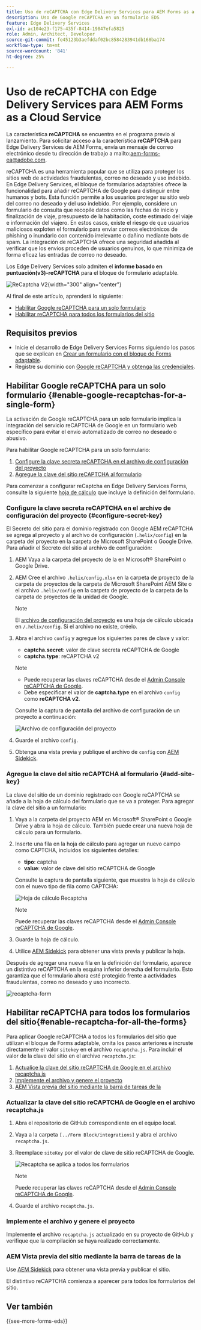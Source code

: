 ```yaml
---
title: Uso de reCAPTCHA con Edge Delivery Services para AEM Forms as a Cloud Service
description: Uso de Google reCAPTCHA en un formulario EDS
feature: Edge Delivery Services
exl-id: ac104e23-f175-435f-8414-19847efa5825
role: Admin, Architect, Developer
source-git-commit: fe45123b3aefddaf02bc8584283941db168ba174
workflow-type: tm+mt
source-wordcount: '841'
ht-degree: 25%

---
```



# Uso de reCAPTCHA con Edge Delivery Services para AEM Forms as a Cloud Service

<span>La característica **reCAPTCHA** se encuentra en el programa previo al lanzamiento. Para solicitar acceso a la característica **reCAPTCHA** para Edge Delivery Services de AEM Forms, envía un mensaje de correo electrónico desde tu dirección de trabajo a mailto:aem-forms-ea@adobe.com.</span>

reCAPTCHA es una herramienta popular que se utiliza para proteger los sitios web de actividades fraudulentas, correo no deseado y uso indebido. En Edge Delivery Services, el bloque de formularios adaptables ofrece la funcionalidad para añadir reCAPTCHA de Google para distinguir entre humanos y bots. Esta función permite a los usuarios proteger su sitio web del correo no deseado y del uso indebido.
Por ejemplo, considere un formulario de consulta que recopile datos como las fechas de inicio y finalización de viaje, presupuesto de la habitación, coste estimado del viaje e información del viajero. En estos casos, existe el riesgo de que usuarios maliciosos exploten el formulario para enviar correos electrónicos de phishing o inundarlo con contenido irrelevante o dañino mediante bots de spam. La integración de reCAPTCHA ofrece una seguridad añadida al verificar que los envíos proceden de usuarios genuinos, lo que minimiza de forma eficaz las entradas de correo no deseado.

<!-- ![Recaptcha Image](/help/edge/docs/forms/assets/recaptcha-image.png){width="300" align="center"} -->

Los Edge Delivery Services solo admiten el **informe basado en puntuación(v3)-reCAPTCHA** para el bloque de formulario adaptable.

![ReCaptcha V2](/help/forms/assets/recaptcha-v2-invisible.png){width="300" align="center"}


Al final de este artículo, aprenderá lo siguiente:
* [Habilitar Google reCAPTCHA para un solo formulario](#enable-google-recaptchas-for-a-single-form)
* [Habilitar reCAPTCHA para todos los formularios del sitio](#enable-recaptcha-for-all-the-forms)

## Requisitos previos

* Inicie el desarrollo de Edge Delivery Services Forms siguiendo los pasos que se explican en [Crear un formulario con el bloque de Forms adaptable](/help/edge/docs/forms/create-forms.md).
* Registre su dominio con [Google reCAPTCHA y obtenga las credenciales](https://www.google.com/recaptcha/admin/create).

## Habilitar Google reCAPTCHA para un solo formulario {#enable-google-recaptchas-for-a-single-form}

La activación de Google reCAPTCHA para un solo formulario implica la integración del servicio reCAPTCHA de Google en un formulario web específico para evitar el envío automatizado de correo no deseado o abusivo.

Para habilitar Google reCAPTCHA para un solo formulario:
1. [Configure la clave secreta reCAPTCHA en el archivo de configuración del proyecto](#configure-secret-key)
1. [Agregue la clave del sitio reCAPTCHA al formulario](#add-site-key)

Para comenzar a configurar reCaptcha en Edge Delivery Services Forms, consulte la siguiente [hoja de cálculo](/help/edge/docs/forms/assets/recaptcha.xlsx) que incluye la definición del formulario.

### Configure la clave secreta reCAPTCHA en el archivo de configuración del proyecto {#configure-secret-key}

El Secreto del sitio para el dominio registrado con Google AEM reCAPTCHA se agrega al proyecto y al archivo de configuración (`.helix/config`) en la carpeta del proyecto en la carpeta de Microsoft SharePoint o Google Drive. Para añadir el Secreto del sitio al archivo de configuración:

1. AEM Vaya a la carpeta del proyecto de la en Microsoft® SharePoint o Google Drive.
1. AEM Cree el archivo `.helix/config.xlsx` en la carpeta de proyecto de la carpeta de proyectos de la carpeta de Microsoft SharePoint AEM Site o el archivo `.helix/config` en la carpeta de proyecto de la carpeta de la carpeta de proyectos de la unidad de Google.

   >[!NOTE]
   >
   > El [archivo de configuración del proyecto](https://www.aem.live/docs/configuration) es una hoja de cálculo ubicada en `/.helix/config`. Si el archivo no existe, créelo.

1. Abra el archivo `config` y agregue los siguientes pares de clave y valor:

   * **captcha.secret**: valor de clave secreta reCAPTCHA de Google
   * **captcha.type**: reCAPTCHA v2

   >[!NOTE]
   >
   >  * Puede recuperar las claves reCAPTCHA desde el [Admin Console reCAPTCHA de Google](https://www.google.com/recaptcha/admin).
   >  * Debe especificar el valor de **captcha.type** en el archivo `config` como **reCAPTCHA v2**.

   Consulte la captura de pantalla del archivo de configuración de un proyecto a continuación:

   ![Archivo de configuración del proyecto](/help/forms/assets/recaptcha-config-file.png)

1. Guarde el archivo `config`.

1. Obtenga una vista previa y publique el archivo de `config` con [AEM Sidekick](https://www.aem.live/developer/tutorial#preview-and-publish-your-content).

### Agregue la clave del sitio reCAPTCHA al formulario {#add-site-key}

La clave del sitio de un dominio registrado con Google reCAPTCHA se añade a la hoja de cálculo del formulario que se va a proteger. Para agregar la clave del sitio a un formulario:

1. Vaya a la carpeta del proyecto AEM en Microsoft® SharePoint o Google Drive y abra la hoja de cálculo. También puede crear una nueva hoja de cálculo para un formulario.
1. Inserte una fila en la hoja de cálculo para agregar un nuevo campo como CAPTCHA, incluidos los siguientes detalles:
   * **tipo**: captcha
   * **value**: valor de clave del sitio reCAPTCHA de Google

   Consulte la captura de pantalla siguiente, que muestra la hoja de cálculo con el nuevo tipo de fila como CAPTCHA:

   ![Hoja de cálculo Recaptcha](/help/edge/docs/forms/assets/recaptcha-spreadsheet.png)

   >[!NOTE]
   >
   >  Puede recuperar las claves reCAPTCHA desde el [Admin Console reCAPTCHA de Google](https://www.google.com/recaptcha/admin).

1. Guarde la hoja de cálculo.
1. Utilice [AEM Sidekick](https://www.aem.live/developer/tutorial#preview-and-publish-your-content) para obtener una vista previa y publicar la hoja.

Después de agregar una nueva fila en la definición del formulario, aparece un distintivo reCAPTCHA en la esquina inferior derecha del formulario. Esto garantiza que el formulario ahora esté protegido frente a actividades fraudulentas, correo no deseado y uso incorrecto.

![recaptcha-form](/help/edge/docs/forms/assets/recaptcha-form.png)

## Habilitar reCAPTCHA para todos los formularios del sitio{#enable-recaptcha-for-all-the-forms}

Para aplicar Google reCAPTCHA a todos los formularios del sitio que utilizan el bloque de Forms adaptable, omita los pasos anteriores e incruste directamente el valor `sitekey` en el archivo `recaptcha.js`. Para incluir el valor de la clave del sitio en el archivo `recaptcha.js`:

1. [Actualice la clave del sitio reCAPTCHA de Google en el archivo recaptcha.js](#1-update-google-recaptcha-site-key-in-recaptchajs-file)
1. [Implemente el archivo y genere el proyecto](#2-deploy-the-file-and-build-the-project)
1. [AEM Vista previa del sitio mediante la barra de tareas de la](#3-preview-the-site-using-the-aem-sidekick)

### Actualizar la clave del sitio reCAPTCHA de Google en el archivo recaptcha.js

1. Abra el repositorio de GitHub correspondiente en el equipo local.
1. Vaya a la carpeta `[../Form Block/integrations]` y abra el archivo `recaptcha.js`.
1. Reemplace `siteKey` por el valor de clave de sitio reCAPTCHA de Google.

   ![Recaptcha se aplica a todos los formularios](/help/forms/assets/recaptcha-apply-to-all-forms.png)

   >[!NOTE]
   >
   >  Puede recuperar las claves reCAPTCHA desde el [Admin Console reCAPTCHA de Google](https://www.google.com/recaptcha/admin).

1. Guarde el archivo `recaptcha.js`.

### Implemente el archivo y genere el proyecto

Implemente el archivo `recaptcha.js` actualizado en su proyecto de GitHub y verifique que la compilación se haya realizado correctamente.

### AEM Vista previa del sitio mediante la barra de tareas de la

Use [AEM Sidekick](https://www.aem.live/developer/tutorial#preview-and-publish-your-content) para obtener una vista previa y publicar el sitio.

El distintivo reCAPTCHA comienza a aparecer para todos los formularios del sitio.

## Ver también

{{see-more-forms-eds}}


